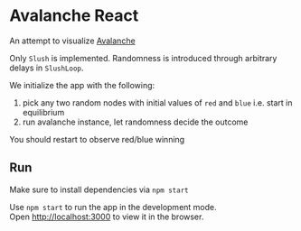 # Avalanche React

An attempt to visualize [Avalanche](https://ipfs.io/ipfs/QmUy4jh5mGNZvLkjies1RWM4YuvJh5o2FYopNPVYwrRVGV)

Only `Slush` is implemented. Randomness is introduced through arbitrary delays in `SlushLoop`. 


We initialize the app with the following:
1. pick any two random nodes with initial values of `red` and `blue` i.e. start in equilibrium
2. run avalanche instance, let randomness decide the outcome 

You should restart to observe red/blue winning 

## Run
Make sure to install dependencies via `npm start`<br>

Use `npm start` to run the app in the development mode.<br>
Open [http://localhost:3000](http://localhost:3000) to view it in the browser.
